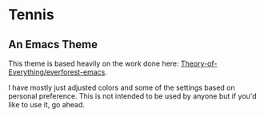 # Tennis
## An Emacs Theme

This theme is based heavily on the work done here: [Theory-of-Everything/everforest-emacs](https://github.com/Theory-of-Everything/everforest-emacs).

I have mostly just adjusted colors and some of the settings based on personal preference. This is not intended to be used by anyone but if you'd like to use it, go ahead.
